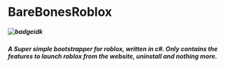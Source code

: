 # BareBonesRoblox
##### ![badgeidk](https://img.shields.io/github/downloads/Axelanse/BareBonesRoblox/total "badge")
##### A Super simple bootstrapper for roblox, written in c#. Only contains the features to launch roblox from the website, uninstall and nothing more.
